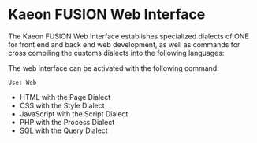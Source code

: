 # Kaeon FUSION Web Interface

The Kaeon FUSION Web Interface establishes specialized dialects of ONE for front end and back end web development,
as well as commands for cross compiling the customs dialects into the following languages:

The web interface can be activated with the following command:

    Use: Web

* HTML with the Page Dialect
* CSS with the Style Dialect
* JavaScript with the Script Dialect
* PHP with the Process Dialect
* SQL with the Query Dialect